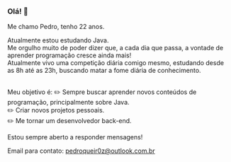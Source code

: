 ### Olá! 👋

Me chamo Pedro, tenho 22 anos.

Atualmente estou estudando Java.<br />
Me orgulho muito de poder dizer que, a cada dia que passa, a vontade de aprender programação cresce ainda mais!<br />
Atualmente vivo uma competição diária comigo mesmo, estudando desde as 8h até as 23h, buscando matar a fome diária de conhecimento.<br/><br/>

Meu objetivo é:
✏️ Sempre buscar aprender novos conteúdos de programação, principalmente sobre Java.<br />
✏️ Criar novos projetos pessoais.<br />
✏️ Me tornar um desenvolvedor back-end.<br />

Estou sempre aberto a responder mensagens!<br />

Email para contato: pedroqueir0z@outlook.com.br
